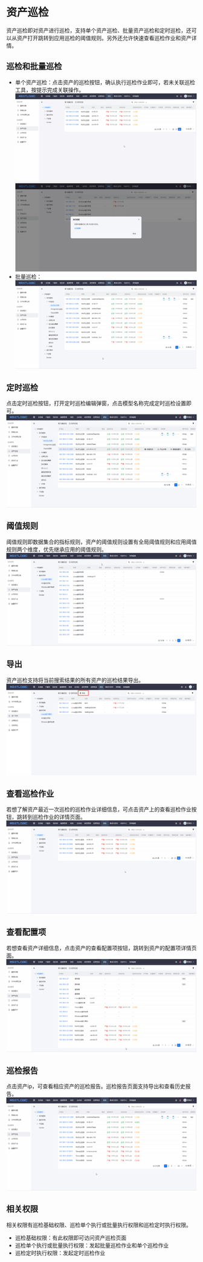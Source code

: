# 资产巡检
资产巡检即对资产进行巡检，支持单个资产巡检、批量资产巡检和定时巡检，还可以从资产打开跳转到应用巡检的阈值规则。另外还允许快速查看巡检作业和资产详情。

## 巡检和批量巡检
- 单个资产巡检：点击资产的巡检按钮，确认执行巡检作业即可，若未关联巡检工具，按提示完成关联操作。
![](images/资产巡检_单个资产巡检.gif)
![](images/资产巡检_未关联巡检工具.png)
- 批量巡检：
![](images/发起巡检_批量巡检.gif)

## 定时巡检
点击定时巡检按钮，打开定时巡检编辑弹窗，点击模型名称完成定时巡检设置即可。
![](images/发起巡检_定时巡检.gif)

## 阈值规则
阈值规则即数据集合的指标规则，资产的阈值规则设置有全局阈值规则和应用阈值规则两个维度，优先继承应用的阈值规则。
![](images/资产巡检_阈值规则.gif)

## 导出
资产巡检支持将当前搜索结果的所有资产的巡检结果导出。
![](images/资产巡检_导出.png)

## 查看巡检作业
若想了解资产最近一次巡检的巡检作业详细信息，可点击资产上的查看巡检作业按钮，跳转到巡检作业的详情页面。
![](images/资产巡检_查看巡检作业.gif)

## 查看配置项
若想查看资产详细信息，点击资产的查看配置项按钮，跳转到资产的配置项详情页面。
![](images/资产巡检_查看配置项.gif)

## 巡检报告
点击资产ip，可查看相应资产的巡检报告。巡检报告页面支持导出和查看历史报告。
![](images/资产巡检_查看巡检报告.gif)

## 相关权限
相关权限有巡检基础权限、巡检单个执行或批量执行权限和巡检定时执行权限。

- 巡检基础权限：有此权限即可访问资产巡检页面
- 巡检单个执行或批量执行权限：发起批量巡检作业和单个巡检作业
- 巡检定时执行权限：发起定时巡检作业